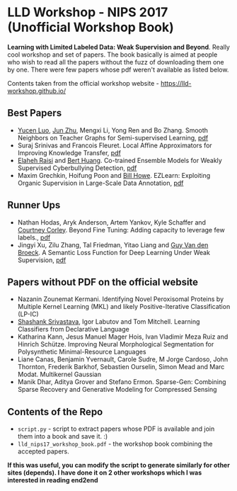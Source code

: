 # LLD Workshop - NIPS 2017 (Unofficial Workshop Book)

**Learning with Limited Labeled Data: Weak Supervision and Beyond**. Really cool workshop and set of papers. The book basically is aimed at people who wish to read all the papers without the fuzz of downloading them one by one. There were few papers whose pdf weren't available as listed below.

Contents taken from the official workshop website - https://lld-workshop.github.io/

## Best Papers

- [Yucen Luo](http://ml.cs.tsinghua.edu.cn/~yucen/), [Jun Zhu](http://ml.cs.tsinghua.edu.cn/~jun/), Mengxi Li, Yong Ren and Bo Zhang. Smooth Neighbors on Teacher Graphs for Semi-supervised Learning, [pdf](https://lld-workshop.github.io/papers/LLD_2017_paper_3.pdf)
- Suraj Srinivas and Francois Fleuret. Local Affine Approximators for Improving Knowledge Transfer, [pdf](https://lld-workshop.github.io/papers/LLD_2017_paper_28.pdf)
- [Elaheh Raisi](http://people.cs.vt.edu/~elaheh) and [Bert Huang](http://people.cs.vt.edu/~bhuang/). Co-trained Ensemble Models for Weakly Supervised Cyberbullying Detection, [pdf](https://lld-workshop.github.io/papers/LLD_2017_paper_35.pdf)
- Maxim Grechkin, Hoifung Poon and [Bill Howe](https://faculty.washington.edu/billhowe/). EZLearn: Exploiting Organic Supervision in Large-Scale Data Annotation, [pdf](https://lld-workshop.github.io/papers/LLD_2017_paper_39.pdf)

## Runner Ups

- Nathan Hodas, Aryk Anderson, Artem Yankov, Kyle Schaffer and [Courtney Corley](http://www.pnl.gov/). Beyond Fine Tuning: Adding capacity to leverage few labels., [pdf](https://lld-workshop.github.io/papers/LLD_2017_paper_12.pdf)
- Jingyi Xu, Zilu Zhang, Tal Friedman, Yitao Liang and [Guy Van den Broeck](http://web.cs.ucla.edu/~guyvdb/). A Semantic Loss Function for Deep Learning Under Weak Supervision, [pdf](https://lld-workshop.github.io/papers/LLD_2017_paper_53.pdf)

## Papers without PDF on the official website

- Nazanin Zounemat Kermani. Identifying Novel Peroxisomal Proteins by Multiple Kernel Learning (MKL) and likely Positive-Iterative Classification (LP-IC)
- [Shashank Srivastava](http://homepage.ssriva.me/), Igor Labutov and Tom Mitchell. Learning Classifiers from Declarative Language
- Katharina Kann, Jesus Manuel Mager Hois, Ivan Vladimir Meza Ruiz and Hinrich Schütze. Improving Neural Morphological Segmentation for Polysynthetic Minimal-Resource Languages
- Liane Canas, Benjamin Yvernault, Carole Sudre, M Jorge Cardoso, John Thornton, Frederik Barkhof, Sebastien Ourselin, Simon Mead and Marc Modat. Multikernel Gaussian 
- Manik Dhar, Aditya Grover and Stefano Ermon. Sparse-Gen: Combining Sparse Recovery and Generative Modeling for Compressed Sensing

## Contents of the Repo

- `script.py` - script to extract papers whose PDF is available and join them into a book and save it. :)
- `lld_nips17_workshop_book.pdf` - the workshop book combining the accepted papers.

**If this was useful, you can modify the script to generate similarly for other sites (depends). I have done it on 2 other workshops which I was interested in reading end2end**

